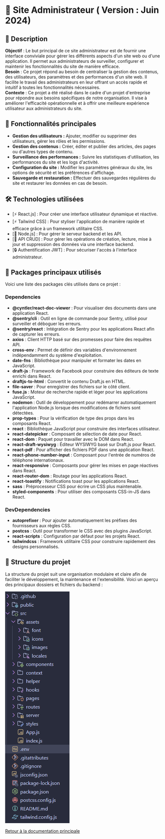 # 🎯 Site Administrateur ( Version : Juin 2024)

## 📖 Description  
**Objectif** : Le but principal de ce site administrateur est de fournir une interface conviviale pour gérer les différents aspects d'un site web ou d'une application. Il permet aux administrateurs de surveiller, configurer et maintenir les fonctionnalités du site de manière efficace.       
**Besoin** : Ce projet répond au besoin de centraliser la gestion des contenus, des utilisateurs, des paramètres et des performances d'un site web. Il facilite le travail des administrateurs en leur offrant un accès rapide et intuitif à toutes les fonctionnalités nécessaires.        
**Contexte** : Ce projet a été réalisé dans le cadre d'un projet d'entreprise pour répondre aux besoins spécifiques de notre organisation. Il vise à améliorer l'efficacité opérationnelle et à offrir une meilleure expérience utilisateur aux administrateurs du site.        

## 🚀 Fonctionnalités principales
- **Gestion des utilisateurs :** Ajouter, modifier ou supprimer des utilisateurs, gérer les rôles et les permissions.
- **Gestion des contenus :** Créer, éditer et publier des articles, des pages ou d'autres types de contenu.
- **Surveillance des performances :** Suivre les statistiques d'utilisation, les performances du site et les logs d'activité.
- **Configuration du site :** Modifier les paramètres généraux du site, les options de sécurité et les préférences d'affichage.
- **Sauvegarde et restauration :** Effectuer des sauvegardes régulières du site et restaurer les données en cas de besoin.

## 🛠️ Technologies utilisées
- [⚡️ React.js] : Pour créer une interface utilisateur dynamique et réactive.
- [⚡️ Tailwind CSS] : Pour styliser l'application de manière rapide et efficace grâce à un framework utilitaire CSS.
- [📱 Node.js] : Pour gérer le serveur backend et les API.
- [🔄 API CRUD] : Pour gérer les opérations de création, lecture, mise à jour et suppression des données via une interface backend.
- [🔒 Authentification JWT] : Pour sécuriser l'accès à l'interface administrateur.

## 🚀 Packages principaux utilisés

Voici une liste des packages clés utilisés dans ce projet :

### Dependencies
- **@cyntler/react-doc-viewer** : Pour visualiser des documents dans une application React.
- **@sentry/cli** : Outil en ligne de commande pour Sentry, utilisé pour surveiller et déboguer les erreurs.
- **@sentry/react** : Intégration de Sentry pour les applications React afin de capturer les erreurs.
- **axios** : Client HTTP basé sur des promesses pour faire des requêtes API.
- **cross-env** : Permet de définir des variables d'environnement indépendamment du système d'exploitation.
- **date-fns** : Bibliothèque pour manipuler et formater les dates en JavaScript.
- **draft-js** : Framework de Facebook pour construire des éditeurs de texte enrichi dans React.
- **draftjs-to-html** : Convertit le contenu Draft.js en HTML.
- **file-saver** : Pour enregistrer des fichiers sur le côté client.
- **fuse.js** : Moteur de recherche rapide et léger pour les applications JavaScript.
- **nodemon** : Outil de développement pour redémarrer automatiquement l'application Node.js lorsque des modifications de fichiers sont détectées.
- **prop-types** : Pour la vérification de type des props dans les composants React.
- **react** : Bibliothèque JavaScript pour construire des interfaces utilisateur.
- **react-datepicker** : Composant de sélection de date pour React.
- **react-dom** : Paquet pour travailler avec le DOM dans React.
- **react-draft-wysiwyg** : Éditeur WYSIWYG basé sur Draft.js pour React.
- **react-pdf** : Pour afficher des fichiers PDF dans une application React.
- **react-phone-number-input** : Composant pour l'entrée de numéros de téléphone internationaux.
- **react-responsive** : Composants pour gérer les mises en page réactives dans React.
- **react-router-dom** : Routage pour les applications React.
- **react-toastify** : Notifications toast pour les applications React.
- **sass** : Préprocesseur CSS pour écrire un CSS plus maintenable.
- **styled-components** : Pour utiliser des composants CSS-in-JS dans React.

### DevDependencies
- **autoprefixer** : Pour ajouter automatiquement les préfixes des fournisseurs aux règles CSS.
- **postcss** : Outil pour transformer le CSS avec des plugins JavaScript.
- **react-scripts** : Configuration par défaut pour les projets React.
- **tailwindcss** : Framework utilitaire CSS pour construire rapidement des designs personnalisés.


## 📂 Structure du projet
La structure du projet suit une organisation modulaire et claire afin de faciliter le développement, la maintenance et l'extensibilité. Voici un aperçu des principaux dossiers et fichiers du backend :

 <img src="assets/structure.png" width="auto" height="auto" />



[Retour à la documentation principale](../../README.md)


